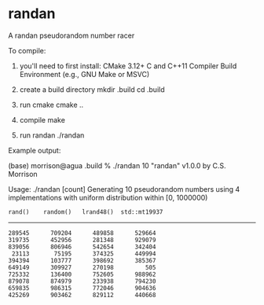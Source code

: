 # randan
A randan pseudorandom number racer

To compile:

1) you'll need to first install:
   CMake 3.12+
   C and C++11 Compiler
   Build Environment (e.g., GNU Make or MSVC)

2) create a build directory
   mkdir .build
   cd .build
   
3) run cmake
   cmake ..

4) compile
   make

5) run randan
   ./randan

Example output:

(base) morrison@agua .build % ./randan 10
"randan" v1.0.0 by C.S. Morrison

  Usage: ./randan [count]
  Generating 10 pseudorandom numbers using 4 implementations
  with uniform distribution within [0, 1000000)

    rand()	  random()	 lrand48()	std::mt19937	
----------	----------	----------	------------
    289545	    709204	    489858	    529664	
    319735	    452956	    281348	    929079	
    839056	    806946	    542654	    342404	
     23113	     75195	    374325	    449994	
    394394	    103777	    398692	    385367	
    649149	    309927	    270198	       505	
    725332	    136400	    752605	    988962	
    879078	    874979	    233938	    794230	
    659835	    986315	    772046	    904636	
    425269	    903462	    829112	    440668
